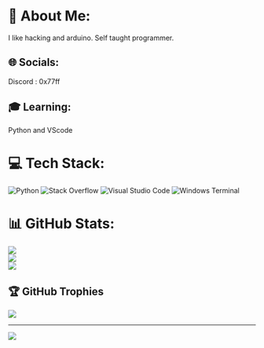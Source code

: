 # 💫 About Me:
I like hacking and arduino. Self taught programmer. 


## 🌐 Socials:
Discord : 0x77ff

## 🎓 Learning:
Python and VScode




# 💻 Tech Stack:
![Python](https://img.shields.io/badge/python-3670A0?style=for-the-badge&logo=python&logoColor=ffdd54)
![Stack Overflow](https://img.shields.io/badge/-Stackoverflow-FE7A16?style=for-the-badge&logo=stack-overflow&logoColor=white)
![Visual Studio Code](https://img.shields.io/badge/Visual%20Studio%20Code-0078d7.svg?style=for-the-badge&logo=visual-studio-code&logoColor=white)
![Windows Terminal](https://img.shields.io/badge/Windows%20Terminal-%234D4D4D.svg?style=for-the-badge&logo=windows-terminal&logoColor=white)

# 📊 GitHub Stats:
![](https://github-readme-stats.vercel.app/api?username=0x77FF&theme=algolia&hide_border=false&include_all_commits=true&count_private=true)<br/>
![](https://github-readme-streak-stats.herokuapp.com/?user=0x77FF&theme=algolia&hide_border=false)<br/>
![](https://github-readme-stats.vercel.app/api/top-langs/?username=0x77FF&theme=algolia&hide_border=false&include_all_commits=true&count_private=true&layout=compact)

## 🏆 GitHub Trophies
![](https://github-profile-trophy.vercel.app/?username=0x77FF&theme=algolia&no-frame=false&no-bg=true&margin-w=4)

---
[![](https://visitcount.itsvg.in/api?id=0x77FF&icon=0&color=0)](https://visitcount.itsvg.in)

